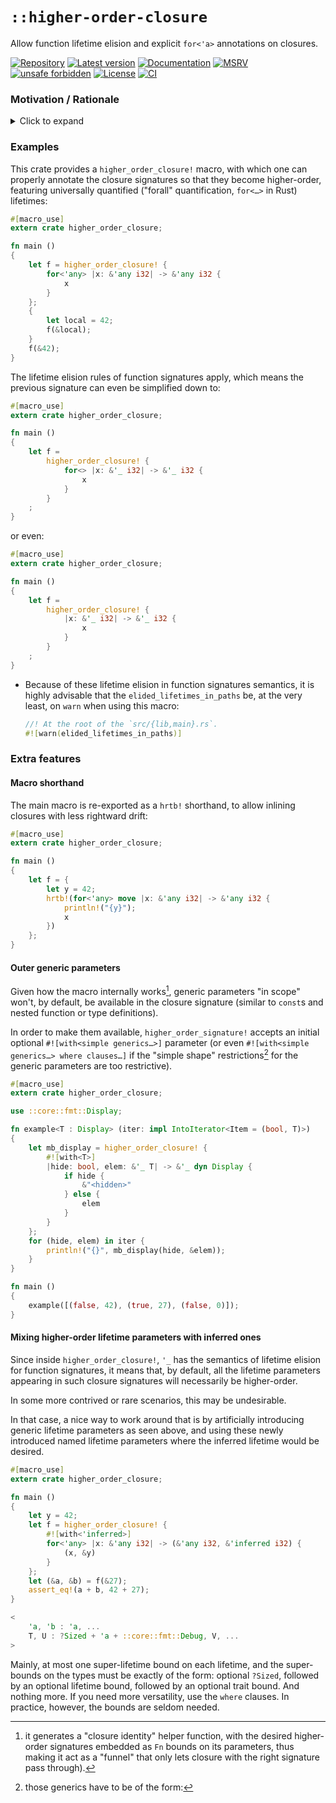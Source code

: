 # `::higher-order-closure`

Allow function lifetime elision and explicit `for<'a>` annotations on closures.

<!-- Templated by `cargo-generate` using https://github.com/danielhenrymantilla/proc-macro-template -->

[![Repository](https://img.shields.io/badge/repository-GitHub-brightgreen.svg)](
https://github.com/danielhenrymantilla/higher-order-closure.rs)
[![Latest version](https://img.shields.io/crates/v/higher-order-closure.svg)](
https://crates.io/crates/higher-order-closure)
[![Documentation](https://docs.rs/higher-order-closure/badge.svg)](
https://docs.rs/higher-order-closure)
[![MSRV](https://img.shields.io/badge/MSRV-1.42.0-white)](
https://gist.github.com/danielhenrymantilla/8e5b721b3929084562f8f65668920c33)
[![unsafe forbidden](https://img.shields.io/badge/unsafe-forbidden-success.svg)](
https://github.com/rust-secure-code/safety-dance/)
[![License](https://img.shields.io/crates/l/higher-order-closure.svg)](
https://github.com/danielhenrymantilla/higher-order-closure.rs/blob/master/LICENSE-ZLIB)
[![CI](https://github.com/danielhenrymantilla/higher-order-closure.rs/workflows/CI/badge.svg)](
https://github.com/danielhenrymantilla/higher-order-closure.rs/actions)

### Motivation / Rationale

<details><summary>Click to expand</summary>

The following example fails to compile:

```rust ,compile_fail
let f = |x| {
    let _: &i32 = x;
    x
};
{
    let scoped = 42;
    f(&scoped);
} // <- scoped dropped here.
f(&42);
```

```console
error[E0597]: `scoped` does not live long enough
  --> src/lib.rs:10:7
   |
10 |     f(&scoped);
   |       ^^^^^^^ borrowed value does not live long enough
11 | } // <- scoped dropped here.
   | - `scoped` dropped here while still borrowed
12 | f(&42);
   | - borrow later used here

For more information about this error, try `rustc --explain E0597`.
```

Indeed, the signature of `f` in that example is that of:

```rust ,ignore
impl Fn(&'inferred i32) -> &'inferred i32
```

wherein `'inferred` represents some not yet known (to be inferred)
**but fixed** lifetime.

Then,

```rust ,ignore
{
    let scoped = 42;
    f(&scoped); // `'inferred` must "fit" into this borrow…
} // <- and thus can't span beyond this point.
f(&42) // And yet `'inferred` is used here as well => Error!
```

___

The solution, then, is to explicitly annotate the types involved in the closure
signature, and more importantly, the **lifetime "holes" / placeholders /
parameters involved in that signature**:

```rust
           // Rust sees this "hole" early enough in its compiler pass
           //                       to figure out that the closure signature
           // vv                    needs to be higher-order, **input-wise**
let f = |_x: &'_ i32| {
};
{
    let scoped = 42;
    f(&scoped);
}
f(&42);
```

This makes it so the input-side of the closure signature effectively gets to
be higher-order. Instead of:

```rust ,ignore
impl Fn(&'inferred_and_thus_fixed i32)...
```

for some outer inferred (and thus, _fixed_) lifetime `'inferred_and_thus_fixed`,
we now have:

```rust ,ignore
impl for<'any> Fn(&'any i32)...
```

___

This works, but **_quid_ of _returning_ borrows**? (all while remaining
higher-order)

Indeed, the following fails to compile:

```rust ,compile_fail
let f = |x: &'_ i32| -> &'_ i32 {
    x // <- Error, does not live long enough.
};
```

```console
error: lifetime may not live long enough
 --> src/lib.rs:5:5
  |
4 | let f = |x: &'_ i32| -> &'_ i32 {
  |             -           - let's call the lifetime of this reference `'2`
  |             |
  |             let's call the lifetime of this reference `'1`
5 |     x // <- Error, does not live long enough.
  |     ^ returning this value requires that `'1` must outlive `'2`
```

The reason for this is that "explicit lifetime 'holes' / placeholders become
higher-order lifetime parameters in the closure signature" mechanism only works
for the input-side of the signature.

The return side keeps using an inferred lifetime:

```rust ,ignore
let f = /* for<'any> */ |x: &'any i32| -> &'inferred i32 {
    x // <- Error, does not live long enough (when `'any < 'inferred`)
};
```

we'd like for `f` there to have the `fn(&'any i32) -> &'any i32` signature that
functions get [from the lifetime elision rules for function
signatures][lifetime elision rules].

Hence the reason for using this crate.

</details>

### Examples

This crate provides a `higher_order_closure!` macro, with which one can properly
annotate the closure signatures so that they become higher-order, featuring
universally quantified ("forall" quantification, `for<…>` in Rust) lifetimes:

```rust
#[macro_use]
extern crate higher_order_closure;

fn main ()
{
    let f = higher_order_closure! {
        for<'any> |x: &'any i32| -> &'any i32 {
            x
        }
    };
    {
        let local = 42;
        f(&local);
    }
    f(&42);
}
```

The lifetime elision rules of function signatures apply, which means the
previous signature can even be simplified down to:

```rust
#[macro_use]
extern crate higher_order_closure;

fn main ()
{
    let f =
        higher_order_closure! {
            for<> |x: &'_ i32| -> &'_ i32 {
                x
            }
        }
    ;
}
```

or even:

```rust
#[macro_use]
extern crate higher_order_closure;

fn main ()
{
    let f =
        higher_order_closure! {
            |x: &'_ i32| -> &'_ i32 {
                x
            }
        }
    ;
}
```

  - Because of these lifetime elision in function signatures semantics, it is
    highly advisable that the `elided_lifetimes_in_paths` be, at the very least,
    on `warn` when using this macro:

    ```rust ,ignore
    //! At the root of the `src/{lib,main}.rs`.
    #![warn(elided_lifetimes_in_paths)]
    ```

### Extra features

#### Macro shorthand

The main macro is re-exported as a `hrtb!` shorthand, to allow inlining
closures with less rightward drift:


```rust
#[macro_use]
extern crate higher_order_closure;

fn main ()
{
    let f = {
        let y = 42;
        hrtb!(for<'any> move |x: &'any i32| -> &'any i32 {
            println!("{y}");
            x
        })
    };
}
```

#### Outer generic parameters

Given how the macro internally works[^1], generic parameters "in scope" won't,
by default, be available in the closure signature (similar to `const`s and
nested function or type definitions).

In order to make them available, `higher_order_signature!` accepts an initial
optional `#![with<simple generics…>]` parameter (or even
`#![with<simple generics…> where clauses…]` if the "simple shape"
restrictions[^2] for the generic parameters are too restrictive).


```rust
#[macro_use]
extern crate higher_order_closure;

use ::core::fmt::Display;

fn example<T : Display> (iter: impl IntoIterator<Item = (bool, T)>)
{
    let mb_display = higher_order_closure! {
        #![with<T>]
        |hide: bool, elem: &'_ T| -> &'_ dyn Display {
            if hide {
                &"<hidden>"
            } else {
                elem
            }
        }
    };
    for (hide, elem) in iter {
        println!("{}", mb_display(hide, &elem));
    }
}

fn main ()
{
    example([(false, 42), (true, 27), (false, 0)]);
}
```

#### Mixing higher-order lifetime parameters with inferred ones

Since inside `higher_order_closure!`, `'_` has the semantics of lifetime elision
for function signatures, it means that, by default, all the lifetime parameters
appearing in such closure signatures will necessarily be higher-order.

In some more contrived or rare scenarios, this may be undesirable.

In that case, a nice way to work around that is by artificially introducing
generic lifetime parameters as seen above, and using these newly introduced
named lifetime parameters where the inferred lifetime would be desired.

```rust
#[macro_use]
extern crate higher_order_closure;

fn main ()
{
    let y = 42;
    let f = higher_order_closure! {
        #![with<'inferred>]
        for<'any> |x: &'any i32| -> (&'any i32, &'inferred i32) {
            (x, &y)
        }
    };
    let (&a, &b) = f(&27);
    assert_eq!(a + b, 42 + 27);
}
```

[^1]: it generates a "closure identity" helper function, with the desired
higher-order signatures embedded as `Fn` bounds on its parameters, thus making
it act as a "funnel" that only lets closure with the right signature pass
through).

[^2]: those generics have to be of the form:
```rust ,ignore
<
    'a, 'b : 'a, ...
    T, U : ?Sized + 'a + ::core::fmt::Debug, V, ...
>
```
Mainly, at most one super-lifetime bound on each lifetime, and the super-bounds
on the types must be exactly of the form: optional `?Sized`, followed by an
optional lifetime bound, followed by an optional trait bound. And nothing more.
If you need more versatility, use the `where` clauses. In practice, however, the
bounds are seldom needed.

[lifetime elision rules]: https://doc.rust-lang.org/1.58.1/reference/lifetime-elision.html#lifetime-elision-in-functions
